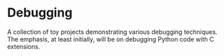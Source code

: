 Debugging
=========

A collection of toy projects demonstrating various debugging techniques. The
emphasis, at least initially, will be on debugging Python code with C
extensions.
